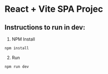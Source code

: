 # React + Vite SPA Projec

## Instructions to run in dev:

1. NPM Install
```bash
npm install
```
2. Run
```bash
npm run dev
```

